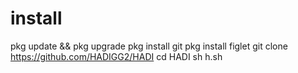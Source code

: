 # install
pkg update && pkg upgrade
pkg install git
pkg install figlet
git clone https://github.com/HADIGG2/HADI
cd HADI
sh h.sh
